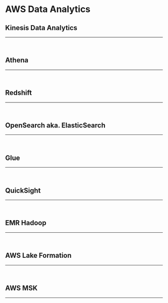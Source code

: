 # AWS Data Analytics

## Kinesis Data Analytics


---
<br>

## Athena


---
<br>

## Redshift



---
<br>

## OpenSearch aka. ElasticSearch


---
<br>

## Glue


---
<br>

## QuickSight



---
<br>


## EMR Hadoop


---
<br>


## AWS Lake Formation


---
<br>

## AWS MSK


---
<br>